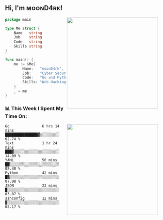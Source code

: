 <h2> Hi, I'm ᴍᴏᴏɴD4ʀᴋ!</h2>
<img align='right' src="https://github-readme-stats.vercel.app/api?username=moond4rk&show_icons=true&theme=radical" width="300">


```go
package main

type Me struct {
	Name   string
	Job    string
	Code   string
	Skills string
}

func main() {
	me := &Me{
		Name:   "moonD4rk",
		Job:    "Cyber Security Engineer",
		Code:   "Go and Python and Others",
		Skills: "Web Hacking ^o^",
	}
	_ = me
}
```



<h3>📊 This Week I Spent My Time On:</h3>
<img align='right' src="https://spotify-github-profile.vercel.app/api/view?uid=dayjackson56081&cover_image=true&theme=novatorem" width="300">

<!--START_SECTION:waka-->

```text
Go               6 hrs 14 mins   ███████████████▓░░░░░░░░░   62.74 %
Text             1 hr 24 mins    ███▓░░░░░░░░░░░░░░░░░░░░░   14.09 %
YAML             50 mins         ██░░░░░░░░░░░░░░░░░░░░░░░   08.48 %
Python           42 mins         █▓░░░░░░░░░░░░░░░░░░░░░░░   07.08 %
JSON             23 mins         █░░░░░░░░░░░░░░░░░░░░░░░░   03.87 %
sshconfig        12 mins         ▓░░░░░░░░░░░░░░░░░░░░░░░░   02.17 %
```

<!--END_SECTION:waka-->


